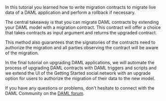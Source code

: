 In this tutorial you learned how to write migration contracts to migrate live data of a DAML
application and perform a rollback if necessary.

The central takeaway is that you can migrate DAML contracts by extending your DAML model with a
migration contract. This contract will offer a choice that takes contracts as input argument and
returns the upgraded contract. 

This method also guarantees that the signatories of the contracts need to authorize the migration
and all parties observing the contract will be aware of the migration.

In the final tutorial on upgrading DAML applications, we will automate the process of upgrading DAML
contracts with DAML triggers and scripts and we extend the UI of the Getting Started social network
with an upgrade option for users to authorize the migration of their data to the new model.

If you have any questions or problems, don't hesitate to connect with the DAML Community on the
[DAML forum](https://discuss.daml.com).
